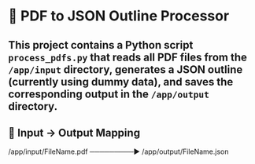 # 📄 PDF to JSON Outline Processor

This project contains a Python script `process_pdfs.py` that reads all PDF files from the `/app/input` directory, generates a JSON outline (currently using dummy data), and saves the corresponding output in the `/app/output` directory.
---

## 🔄 Input → Output Mapping
/app/input/FileName.pdf ─────────► /app/output/FileName.json
